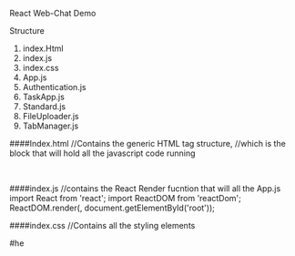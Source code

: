 React Web-Chat Demo

Structure
1. index.Html
2. index.js
3. index.css
4. App.js
5. Authentication.js
6. TaskApp.js
7. Standard.js
8. FileUploader.js
9. TabManager.js

####Index.html
        //Contains  the generic HTML tag structure, //which is the block that will hold all the javascript code running 
        <body>
        <div id="root" />  
        </body>

####index.js
        //contains the React Render fucntion that will all the App.js
        import React from 'react';
        import ReactDOM from 'reactDom';
        ReactDOM.render(<App />, document.getElementById('root'));

####index.css
        //Contains all the styling elements

#he